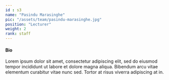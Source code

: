 ```yaml
---
id : s3
name: "Pasindu Marasinghe"
pic: "/assets/team/pasindu-marasinghe.jpg"
position: "Lecturer"
weight: 2
rank: staff
---
```

#### Bio
Lorem ipsum dolor sit amet, consectetur adipiscing elit, sed do eiusmod tempor incididunt ut labore et dolore magna aliqua. Bibendum arcu vitae elementum curabitur vitae nunc sed. Tortor at risus viverra adipiscing at in.
